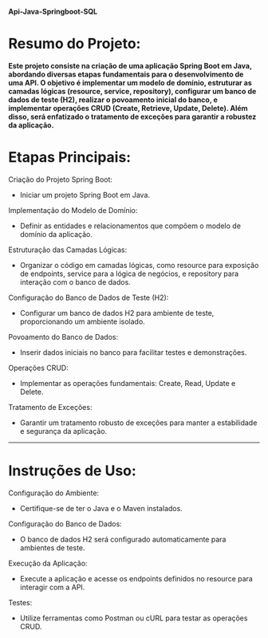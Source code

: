 **Api-Java-Springboot-SQL**
# Resumo do Projeto:

  **Este projeto consiste na criação de uma aplicação Spring Boot em Java, abordando diversas etapas fundamentais para o desenvolvimento de uma API. O objetivo é implementar um modelo de domínio, estruturar as camadas lógicas (resource, service, repository), configurar um banco de dados de teste (H2), realizar o povoamento inicial do banco, e implementar operações CRUD (Create, Retrieve, Update, Delete). Além disso, será enfatizado o tratamento de exceções para garantir a robustez da aplicação.**

# Etapas Principais:

Criação do Projeto Spring Boot:
  - Iniciar um projeto Spring Boot em Java.

Implementação do Modelo de Domínio:
  - Definir as entidades e relacionamentos que compõem o modelo de domínio da aplicação.

Estruturação das Camadas Lógicas:
  - Organizar o código em camadas lógicas, como resource para exposição de endpoints, service para a lógica de negócios, e repository para interação com o banco de dados.

Configuração do Banco de Dados de Teste (H2):
  - Configurar um banco de dados H2 para ambiente de teste, proporcionando um ambiente isolado.

Povoamento do Banco de Dados:
  - Inserir dados iniciais no banco para facilitar testes e demonstrações.

Operações CRUD:
  - Implementar as operações fundamentais: Create, Read, Update e Delete.
  
Tratamento de Exceções:
  - Garantir um tratamento robusto de exceções para manter a estabilidade e segurança da aplicação.

** **
  
# Instruções de Uso:

Configuração do Ambiente:
  - Certifique-se de ter o Java e o Maven instalados.

Configuração do Banco de Dados:
  - O banco de dados H2 será configurado automaticamente para ambientes de teste.

Execução da Aplicação:
  - Execute a aplicação e acesse os endpoints definidos no resource para interagir com a API.
  
Testes:
  - Utilize ferramentas como Postman ou cURL para testar as operações CRUD.
